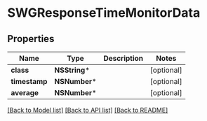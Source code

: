 # SWGResponseTimeMonitorData

## Properties
Name | Type | Description | Notes
------------ | ------------- | ------------- | -------------
**class** | **NSString*** |  | [optional] 
**timestamp** | **NSNumber*** |  | [optional] 
**average** | **NSNumber*** |  | [optional] 

[[Back to Model list]](../README.md#documentation-for-models) [[Back to API list]](../README.md#documentation-for-api-endpoints) [[Back to README]](../README.md)


